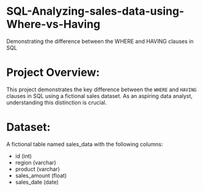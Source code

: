 # SQL-Analyzing-sales-data-using-Where-vs-Having
Demonstrating the difference between the WHERE and HAVING clauses in SQL

# Project Overview:
This project demonstrates the key difference between the `WHERE` and `HAVING` clauses in SQL using a fictional sales dataset. As an aspiring data analyst, understanding this distinction is crucial.

# Dataset:
A fictional table named sales_data with the following columns:
- id (int)
- region (varchar)
- product (varchar)
- sales_amount (float)
- sales_date (date)

